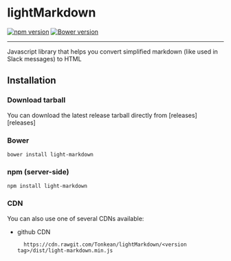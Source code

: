 # lightMarkdown

[![npm version](https://badge.fury.io/js/light-markdown.svg)](http://badge.fury.io/js/light-markdown) [![Bower version](https://badge.fury.io/bo/light-markdown.svg)](http://badge.fury.io/bo/light-markdown)

------
Javascript library that helps you convert simplified markdown (like used in Slack messages) to HTML

## Installation

### Download tarball

You can download the latest release tarball directly from [releases][releases]

### Bower

    bower install light-markdown

### npm (server-side)

    npm install light-markdown

### CDN

You can also use one of several CDNs available:

* github CDN

        https://cdn.rawgit.com/Tonkean/lightMarkdown/<version tag>/dist/light-markdown.min.js
